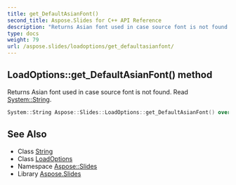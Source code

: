 ```yaml
---
title: get_DefaultAsianFont()
second_title: Aspose.Slides for C++ API Reference
description: "Returns Asian font used in case source font is not found. Read System::String."
type: docs
weight: 79
url: /aspose.slides/loadoptions/get_defaultasianfont/
---
```

## LoadOptions::get_DefaultAsianFont() method


Returns Asian font used in case source font is not found. Read [System::String](../../../system/string/).

```cpp
System::String Aspose::Slides::LoadOptions::get_DefaultAsianFont() override
```

## See Also

* Class [String](../../../system/string/)
* Class [LoadOptions](../)
* Namespace [Aspose::Slides](../../)
* Library [Aspose.Slides](../../../)